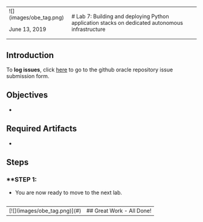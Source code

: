 <table class="tbl-heading"><tr><td class="td-logo">![](images/obe_tag.png)

June 13, 2019
</td>
<td class="td-banner">
# Lab 7: Building and deploying Python application stacks on dedicated autonomous infrastructure
</td></tr><table>

## Introduction



To **log issues**, click [here](https://github.com/cloudsolutionhubs/autonomous-transaction-processing/issues/new) to go to the github oracle repository issue submission form.

## Objectives

- 

## Required Artifacts

- 

## Steps

### **STEP 1: 

-   You are now ready to move to the next lab.

<table>
<tr><td class="td-logo">[![](images/obe_tag.png)](#)</td>
<td class="td-banner">
## Great Work - All Done!
</td>
</tr>
<table>